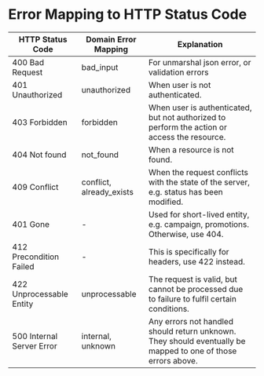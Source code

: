 # Error Mapping to HTTP Status Code

|HTTP Status Code         |Domain Error Mapping|Explanation                    |
|-------------------------|--------------------|-------------------------------|
|400 Bad Request          |bad_input           |For unmarshal json error, or validation errors|
|401 Unauthorized         |unauthorized        |When user is not authenticated.|
|403 Forbidden            |forbidden           |When user is authenticated, but not authorized to perform the action or access the resource.|
|404 Not found            |not_found           |When a resource is not found.  |
|409 Conflict             |conflict, already_exists|When the request conflicts with the state of the server, e.g. status has been modified.|
|401 Gone                 |-                   |Used for short-lived entity, e.g. campaign, promotions. Otherwise, use 404.|
|412 Precondition Failed  |-                   |This is specifically for headers, use 422 instead.|
|422 Unprocessable Entity |unprocessable       |The request is valid, but cannot be processed due to failure to fulfil certain conditions.|
|500 Internal Server Error|internal, unknown   |Any errors not handled should return unknown. They should eventually be mapped to one of those errors above.|
